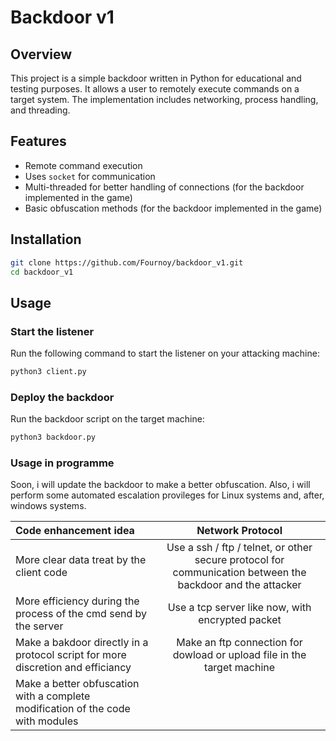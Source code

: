 # Backdoor v1

## Overview
This project is a simple backdoor written in Python for educational and testing purposes. It allows a user to remotely execute commands on a target system. The implementation includes networking, process handling, and threading.

## Features
- Remote command execution
- Uses `socket` for communication
- Multi-threaded for better handling of connections (for the backdoor implemented in the game)
- Basic obfuscation methods (for the backdoor implemented in the game)

## Installation
```bash
git clone https://github.com/Fournoy/backdoor_v1.git
cd backdoor_v1
```

## Usage
### Start the listener
Run the following command to start the listener on your attacking machine:
```bash
python3 client.py
```

### Deploy the backdoor
Run the backdoor script on the target machine:
```bash
python3 backdoor.py
```
### Usage in programme

Soon, i will update the backdoor to make a better obfuscation. Also, i will perform some automated escalation provileges for Linux systems and, after, windows systems.







|          Code enhancement idea                  |                    Network Protocol                        |
| :---                                       |     :---:     
| More clear data treat by the client code | Use a ssh / ftp / telnet, or other secure protocol for communication between the backdoor and the attacker   |                                                           
| More efficiency during the process of the cmd send by the server  |  Use a tcp server like now, with encrypted packet          |                                                                                 
| Make a bakdoor directly in a protocol      script for more discretion and efficiancy   | Make an ftp connection for dowload or upload file in the   target machine    |
|Make a better obfuscation with a complete modification of the code with modules |          |                                                                                            


